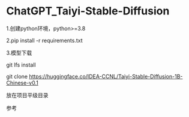 # ChatGPT_Taiyi-Stable-Diffusion

1.创建python环境，python>=3.8

2.pip install -r requirements.txt

3.模型下载 

git lfs install 

git clone https://huggingface.co/IDEA-CCNL/Taiyi-Stable-Diffusion-1B-Chinese-v0.1

放在项目平级目录


参考
